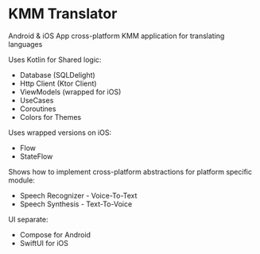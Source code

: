 # KMM Translator
Android &amp; iOS App cross-platform KMM application for translating languages

Uses Kotlin for Shared logic:
- Database (SQLDelight)
- Http Client (Ktor Client)
- ViewModels (wrapped for iOS)
- UseCases
- Coroutines
- Colors for Themes

Uses wrapped versions on iOS:
- Flow
- StateFlow

Shows how to implement cross-platform abstractions for platform specific module:
- Speech Recognizer - Voice-To-Text
- Speech Synthesis - Text-To-Voice

UI separate:
- Compose for Android
- SwiftUI for iOS
